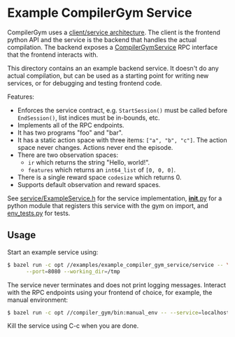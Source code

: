 # Example CompilerGym Service

CompilerGym uses a
[client/service architecture](https://facebookresearch.github.io/CompilerGym/compiler_gym/service.html).
The client is the frontend python API and the service is the backend that
handles the actual compilation. The backend exposes a
[CompilerGymService](https://github.com/facebookresearch/CompilerGym/blob/development/compiler_gym/service/proto/compiler_gym_service.proto)
RPC interface that the frontend interacts with.

This directory contains an an example backend service. It doesn't do any actual
compilation, but can be used as a starting point for writing new services, or
for debugging and testing frontend code.

Features:

* Enforces the service contract, e.g. `StartSession()` must be called before
  `EndSession()`, list indices must be in-bounds, etc.
* Implements all of the RPC endpoints.
* It has two programs "foo" and "bar".
* It has a static action space with three items: `["a", "b", "c"]`. The action
  space never changes. Actions never end the episode.
* There are two observation spaces:
    * `ir` which returns the string "Hello, world!".
    * `features` which returns an `int64_list` of `[0, 0, 0]`.
* There is a single reward space `codesize` which returns 0.
* Supports default observation and reward spaces.

See [service/ExampleService.h](service/ExampleService.h) for the service
implementation, [__init__.py](__init__.py) for a python module that
registers this service with the gym on import, and [env_tests.py](env_tests.py)
for tests.


## Usage

Start an example service using:

```sh
$ bazel run -c opt //examples/example_compiler_gym_service/service -- \
      --port=8080 --working_dir=/tmp
```

The service never terminates and does not print logging messages. Interact with
the RPC endpoints using your frontend of choice, for example, the manual
environment:

```sh
$ bazel run -c opt //compiler_gym/bin:manual_env -- --service=localhost:8080
```

Kill the service using C-c when you are done.
